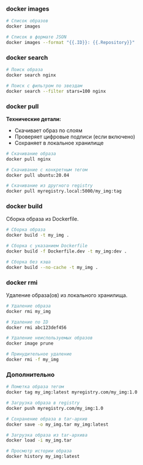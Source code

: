 ### docker images
```bash
# Список образов
docker images

# Список в формате JSON
docker images --format "{{.ID}}: {{.Repository}}"
```

### docker search
```bash
# Поиск образа
docker search nginx

# Поиск с фильтром по звездам
docker search --filter stars=100 nginx
```

### docker pull
**Технические детали:**
- Скачивает образ по слоям
- Проверяет цифровые подписи (если включено)
- Сохраняет в локальное хранилище
```bash
# Скачивание образа
docker pull nginx

# Скачивание с конкретным тегом
docker pull ubuntu:20.04

# Скачивание из другного registry
docker pull myregistry.local:5000/my_img:tag
```

### docker build
Сборка образа из Dockerfile.
```bash
# Сборка образа
docker build -t my_img .

# Сборка с указанием Dockerfile
docker build -f Dockerfile.dev -t my_img:dev .

# Сборка без кэша
docker build --no-cache -t my_img .
```

### docker rmi
Удаление образа(ов) из локального хранилища.
```bash
# Удаление образа
docker rmi my_img

# Удаление по ID
docker rmi abc123def456

# Удаление неиспользуемых образов
docker image prune

# Принудительное удаление
docker rmi -f my_img
```

### Дополнительно
```bash
# Пометка образа тегом
docker tag my_img:latest myregistry.com/my_img:1.0

# Загрузка образа в registry
docker push myregistry.com/my_img:1.0

# Сохранение образа в tar-архив
docker save -o my_img.tar my_img:latest

# Загрузка образа из tar-архива
docker load -i my_img.tar

# Просмотр истории образа
docker history my_img:latest
```